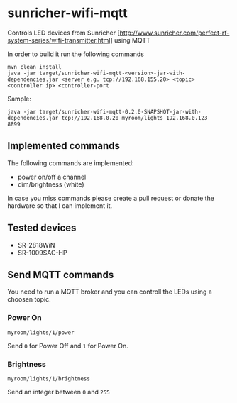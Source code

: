 # sunricher-wifi-mqtt

Controls LED devices from Sunricher [http://www.sunricher.com/perfect-rf-system-series/wifi-transmitter.html] using MQTT


In order to build it run the following commands
```
mvn clean install
java -jar target/sunricher-wifi-mqtt-<version>-jar-with-dependencies.jar <server e.g. tcp://192.168.155.20> <topic> <controller ip> <controller-port
```

Sample:
```
java -jar target/sunricher-wifi-mqtt-0.2.0-SNAPSHOT-jar-with-dependencies.jar tcp://192.168.0.20 myroom/lights 192.168.0.123
8899
```

## Implemented commands ##
The following commands are implemented:

- power on/off a channel
- dim/brightness (white)

In case you miss commands please create a pull request or donate the hardware so that I can implement it.

## Tested devices ##
- SR-2818WiN
- SR-1009SAC-HP

## Send MQTT commands ##
You need to run a MQTT broker and you can controll the LEDs using a choosen topic.

### Power On ###

```
myroom/lights/1/power
```
Send `0` for Power Off and `1` for Power On.

### Brightness ###

```
myroom/lights/1/brightness
```

Send an integer between `0` and `255`